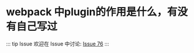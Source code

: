 # webpack 中plugin的作用是什么，有没有自己写过



::: tip Issue 
 欢迎在 Issue 中讨论: [Issue 76](https://github.com/shfshanyue/Daily-Question/issues/76) 
:::